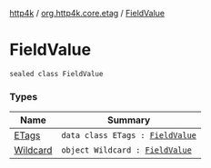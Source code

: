 [http4k](../../index.md) / [org.http4k.core.etag](../index.md) / [FieldValue](./index.md)

# FieldValue

`sealed class FieldValue`

### Types

| Name | Summary |
|---|---|
| [ETags](-e-tags/index.md) | `data class ETags : `[`FieldValue`](./index.md) |
| [Wildcard](-wildcard.md) | `object Wildcard : `[`FieldValue`](./index.md) |
